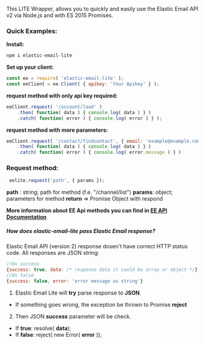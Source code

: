 This LITE Wrapper, allows you to quickly and easily use the Elastic Email API v2 via Node.js and with ES 2015 Promises.

### Quick Examples:
__Install:__
```js
npm i elastic-email-lite
```
__Set up your client:__
```js
const ee = require( 'elastic-email-lite' );
const eeClient = ee.Client( { apikey: 'Your Apikey' } );
```
__request method with only api key required:__
```js
eeClient.request( '/account/load' )
    .then( function( data ) { console.log( data ) } )
    .catch( function( error ) { console.log( error ) } );
```
__request method with more parameters:__
```js
eeClient.request( '/contact/findcontact', { email: 'example@example.com' } )
    .then( function( data ) { console.log( data ) } )
    .catch( function( error ) { console.log( error.message ) } )
```

### Request method:

```js
 eelite.request('path', { params });
```
__path__ : string; path for method (f.e. "/channel/list")
__params__: object; parameters for method
__return__ => Promise Object with respond

__More information about EE Api methods you can find in [EE API Documentation](https://api.elasticemail.com/public/help)__

##### How does elastic-email-lite pass Elastic Email response?

Elastic Email API (version 2) response dosen't have correct HTTP status code. All responses are JSON string:
```js
//On success
{success: true, data: /* response data it could be array or object */}
//On false
{success: false, error: 'error message as string'}
```
1. Elastic Email Lite will __try__ parse response to __JSON__.
* If something goes wrong, the exception be thrown to Promise __reject__
2. Then JSON __success__ parameter will be check.
* If __true__: resolve( __data__);
* If __false__: reject( new Error( __error__ ));
